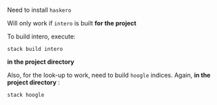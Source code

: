 Need to install `haskero`

Will only work if `intero` is built __for the project__

To build intero, execute:

    stack build intero

__in the project directory__

Also, for the look-up to work, need to build `hoogle` indices.
Again, __in the project directory__ :

    stack hoogle

